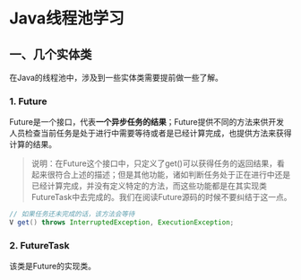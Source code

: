 # Java线程池学习

## 一、几个实体类

在Java的线程池中，涉及到一些实体类需要提前做一些了解。

### 1. Future

Future是一个接口，代表**一个异步任务的结果**；Future提供不同的方法来供开发人员检查当前任务是处于进行中需要等待或者是已经计算完成，也提供方法来获得计算的结果。

> 说明：在Future这个接口中，只定义了get()可以获得任务的返回结果，看起来很符合上述的描述；但是其他功能，诸如判断任务处于正在进行中还是已经计算完成，并没有定义特定的方法，而这些功能都是在其实现类FutureTask中去完成的。我们在阅读Future源码的时候不要纠结于这一点。

```java
// 如果任务还未完成的话，该方法会等待
V get() throws InterruptedException, ExecutionException;
```

### 2. FutureTask  

该类是Future的实现类。

